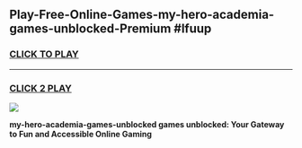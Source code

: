 
## Play-Free-Online-Games-my-hero-academia-games-unblocked-Premium #lfuup
<h3>
<a href="https://premium.freeplayer.one?title=my-hero-academia-games-unblocked&ref=8M">CLICK TO PLAY</a></h3>
<hr>

<h3>
<a href="https://premium.freeplayer.one?title=my-hero-academia-games-unblocked&ref=8M">CLICK 2 PLAY</a>
  
</h3>

<a href="https://premium.freeplayer.one?title=my-hero-academia-games-unblocked&ref=8M"><img src="https://clearcache.store/games.png"></a>


**my-hero-academia-games-unblocked games unblocked: Your Gateway to Fun and Accessible Online Gaming**
